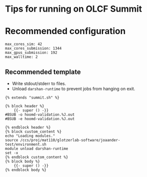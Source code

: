 # Tips for running on OLCF Summit

# Recommended configuration

```
max_cores_sim: 42
max_cores_submission: 1344
max_gpus_submission: 192
max_walltime: 2
```

## Recommended template

* Write stdout/stderr to files.
* Unload `darshan-runtime` to prevent jobs from hanging on exit.

```
{% extends "summit.sh" %}

{% block header %}
    {{- super () -}}
#BSUB -o hoomd-validation.%J.out
#BSUB -e hoomd-validation.%J.out

{% endblock header %}
{% block custom_content %}
echo "Loading modules."
source /ccs/proj/mat110/glotzerlab-software/joaander-test/environment.sh
module unload darshan-runtime
set -x
{% endblock custom_content %}
{% block body %}
    {{- super () -}}
{% endblock body %}
```
